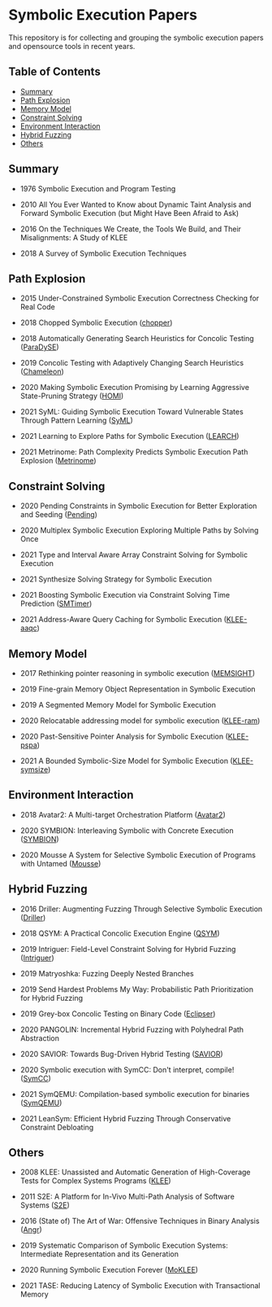 # Symbolic Execution Papers

This repository is for collecting and grouping the symbolic execution papers and opensource tools in recent years.


## Table of Contents

* [Summary](#Summary)
* [Path Explosion](#Path-Explosion)
* [Memory Model](#Memory-Model) 
* [Constraint Solving](#Constraint-Solving) 
* [Environment Interaction](#Environment-Interaction)
* [Hybrid Fuzzing](#Hybrid-Fuzzing)
* [Others](#Others) 

## Summary

* 1976 Symbolic Execution and Program Testing

* 2010 All You Ever Wanted to Know about Dynamic Taint Analysis and Forward Symbolic Execution (but Might Have Been Afraid to Ask)

* 2016 On the Techniques We Create, the Tools We Build, and Their Misalignments: A Study of KLEE

* 2018 A Survey of Symbolic Execution Techniques

## Path Explosion

* 2015 Under-Constrained Symbolic Execution Correctness Checking for Real Code

* 2018 Chopped Symbolic Execution ([chopper](https://github.com/davidtr1037/chopper))

* 2018 Automatically Generating Search Heuristics for Concolic Testing ([ParaDySE](https://github.com/kupl/ParaDySE))

* 2019 Concolic Testing with Adaptively Changing Search Heuristics ([Chameleon](https://github.com/kupl/Chameleon))

* 2020 Making Symbolic Execution Promising by Learning Aggressive State-Pruning Strategy ([HOMI](https://github.com/kupl/HOMI_public)) 

* 2021 SyML: Guiding Symbolic Execution Toward Vulnerable States Through Pattern Learning ([SyML](https://github.com/ucsb-seclab/syml))

* 2021 Learning to Explore Paths for Symbolic Execution ([LEARCH](https://github.com/eth-sri/learch))

* 2021 Metrinome: Path Complexity Predicts Symbolic Execution Path Explosion ([Metrinome](https://github.com/hmc-alpaqa/metrinome))


## Constraint Solving

* 2020 Pending Constraints in Symbolic Execution for Better Exploration and Seeding ([Pending](https://srg.doc.ic.ac.uk/projects/pending-constraints/artifact.html))

* 2020 Multiplex Symbolic Execution Exploring Multiple Paths by Solving Once

* 2021 Type and Interval Aware Array Constraint Solving for Symbolic Execution

* 2021 Synthesize Solving Strategy for Symbolic Execution

* 2021 Boosting Symbolic Execution via Constraint Solving Time Prediction ([SMTimer](https://github.com/Artisan-Lab/SMTimer))

* 2021 Address-Aware Query Caching for Symbolic Execution ([KLEE-aaqc](https://github.com/davidtr1037/klee-aaqc))

## Memory Model

* 2017 Rethinking pointer reasoning in symbolic execution ([MEMSIGHT](https://github.com/season-lab/memsight))

* 2019 Fine-grain Memory Object Representation in Symbolic Execution 

* 2019 A Segmented Memory Model for Symbolic Execution

* 2020 Relocatable addressing model for symbolic execution ([KLEE-ram](https://www.tau.ac.il/~davivtra/projects/ram/))

* 2020 Past-Sensitive Pointer Analysis for Symbolic Execution ([KLEE-pspa](https://github.com/davidtr1037/klee-pspa))

* 2021 A Bounded Symbolic-Size Model for Symbolic Execution ([KLEE-symsize](https://github.com/davidtr1037/klee-symsize))

## Environment Interaction

* 2018 Avatar2: A Multi-target Orchestration Platform ([Avatar2](https://github.com/avatartwo/avatar2))

* 2020 SYMBION: Interleaving Symbolic with Concrete Execution ([SYMBION](https://github.com/angr/angr))

* 2020 Mousse A System for Selective Symbolic Execution of Programs with Untamed ([Mousse](https://github.com/trusslab/mousse))

## Hybrid Fuzzing

* 2016 Driller: Augmenting Fuzzing Through Selective Symbolic Execution ([Driller](https://github.com/shellphish/driller))

* 2018 QSYM: A Practical Concolic Execution Engine ([QSYM](https://github.com/sslab-gatech/qsym))

* 2019 Intriguer: Field-Level Constraint Solving for Hybrid Fuzzing ([Intriguer](https://github.com/seclab-yonsei/intriguer))

* 2019 Matryoshka: Fuzzing Deeply Nested Branches

* 2019 Send Hardest Problems My Way: Probabilistic Path Prioritization for Hybrid Fuzzing

* 2019 Grey-box Concolic Testing on Binary Code ([Eclipser](https://github.com/SoftSec-KAIST/Eclipser))

* 2020 PANGOLIN: Incremental Hybrid Fuzzing with Polyhedral Path Abstraction

* 2020 SAVIOR: Towards Bug-Driven Hybrid Testing ([SAVIOR](https://github.com/evanmak/savior-source))

* 2020 Symbolic execution with SymCC: Don't interpret, compile! ([SymCC](https://github.com/eurecom-s3/symcc))

* 2021 SymQEMU: Compilation-based symbolic execution for binaries ([SymQEMU](https://github.com/eurecom-s3/symqemu))

* 2021 LeanSym: Efficient Hybrid Fuzzing Through Conservative Constraint Debloating

## Others

* 2008 KLEE: Unassisted and Automatic Generation of High-Coverage Tests for Complex Systems Programs ([KLEE](https://github.com/klee/klee))

* 2011 S2E: A Platform for In-Vivo Multi-Path Analysis of Software Systems ([S2E](https://github.com/S2E/s2e))

* 2016 (State of) The Art of War: Offensive Techniques in Binary Analysis ([Angr](https://github.com/angr/angr))

* 2019 Systematic Comparison of Symbolic Execution Systems: Intermediate Representation and its Generation

* 2020 Running Symbolic Execution Forever ([MoKLEE](https://srg.doc.ic.ac.uk/projects/moklee/artifact.html))

* 2021 TASE: Reducing Latency of Symbolic Execution with Transactional Memory
